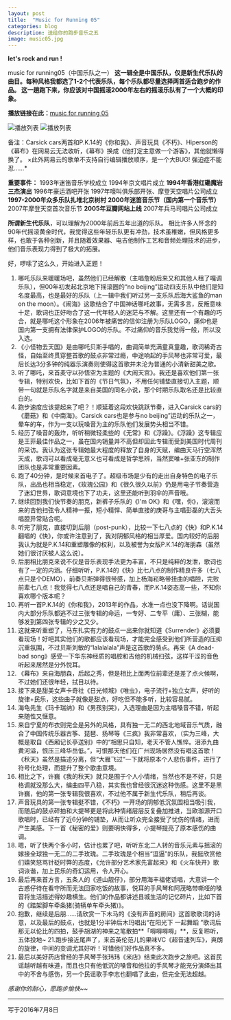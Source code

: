 ```yaml
---
layout: post
title:  "Music for Running 05"
categories: blog
description: 送给你的跑步音乐之五
image: music05.jpg
---
```


**let's rock and run !**
 

music for running05（中国乐队之一）
**这一辑全是中国乐队，仅是新生代乐队的曲目。每种风格我都选了1-2个代表乐队，每个乐队都尽量选择两首适合跑步的作品。
这一趟跑下来，你应该对中国摇滚2000年左右的摇滚乐队有了一个大概的印象。**

**播放链接在此：**[music for running 05](http://music.163.com/#/playlist?id=421507307)

![播放列表](http://7xtcjb.com2.z0.glb.clouddn.com/image/jpg/music%20for%20running%200501.jpg)
![播放列表](http://7xtcjb.com2.z0.glb.clouddn.com/image/jpg/music%20for%20running%200502.jpg)

备注：Carsick cars两首和P.K.14的《你和我》、声音玩具《不朽》、Hiperson的《幕布》在网易云无法收听，《幕布》换成《他打定主意做一个游客》，其他就懒得换了。
×此外网易云的歌单不支持自行编辑播放顺序，是一个大BUG! 强迫症不能忍……*

**重要事件：**
1993年迷笛音乐学校成立
1994年京文唱片成立
**1994年香港红磡魔岩三杰演出**
1996年豪运酒吧开张
1997年嚎叫俱乐部开张、摩登天空唱片公司成立
**1997-2000年众多乐队扎堆北京树村**
**2000年迷笛音乐节（国内第一个音乐节）**
2007年摩登天空首次音乐节
**2005年豆瓣网站上线**
2007年兵马司唱片公司成立

**所谓新生代乐队**，可以理解为2000年前后五年出道的乐队。
相比许多人怀念的90年代摇滚黄金时代，我觉得这些年轻乐队更有冲劲，技术虽稚嫩，但风格更多样，也敢于各种创新，并且随着效果器、电吉他制作工艺和音频处理技术的进步，他们音乐表现力得到了极大的拓展。

好，啰嗦了这么久，开始进入正题！

1. 哪吒乐队来暖暖场吧，虽然他们已经解散（主唱詹盼后来又和其他人租了嘎调乐队），但00年初发起北京地下摇滚圈的“no beijing”运动四支乐队中他们是知名度最高，也是最好的乐队（上一辑中我们听过另一支乐队后海大鲨鱼的man on the moon）。《闹海》这歌结合了中国神话哪吒故事，无需多言，反叛意味十足，歌词也正好吻合了这一代年轻人的迷茫与不解。这里还有一个有趣的巧合，就是哪吒这个形象在2006年被痛苦的信仰注册为乐队LOGO，痛仰也是国内第一支拥有法律保护LOGO的乐队。不过痛仰的音乐我觉得一般，所以没入选。
2. 《小怪物去天国》是由哪吒贝斯手唱的，曲调简单充满童真童趣，歌词稀奇古怪，自始至终贯穿整首歌的鼓点非常过瘾，中途响起的手风琴也非常可爱，最后长达3分多钟的纯器乐演奏则使得这首歌并未沦为普通的小清新甜美之歌。
3. 听了哪吒，来首麦守以孙悟空为主题的《大闹天宫》。我还是喜欢他们第一张专辑，特别欢快，比如下首的《节日气氛》，不用任何铺垫直接切入主题，顺带一句就是乐队名字就是来自美国的同名小说，那个时期乐队取名还是比较直白的。
4. 跑步速度应该提起来了吧？！顺延着这段欢快跳跃节奏，进入Carsick cars的《蘑菇》和《中南海》。Carsick cars也是参与no beijing”运动的乐队之一，晕车的车，作为一支以玩噪音为主的乐队他们发展势头相当不错。
5. 经历了噪音的轰炸，听听稍微轻柔些的《无常》和《浮躁》。《浮躁》这专辑应是王菲最佳作品之一，虽在国内销量并不高但却因此专辑而受到美国时代周刊的采访。我认为这张专辑她最大程度的释放了自身的天赋，编曲天马行空浑然天成，歌词可以看成毫无意义也可看成是哲学思辨，当然窦唯+张亚东的制作团队也是非常重要因素。
6. 跑了40分钟，是时候来首电子了。超级市场是少有的走出自身特色的电子乐队，出品也相当稳定，《玫瑰公园》和《很久很久以前》仍是用电子节奏营造了迷幻世界，歌词意境也下了功夫，这里还能听到羽伞的声音哦。
7. 继续回到我们快节奏的朋克，新裤子乐队的《I'm OK》和《嘿，你》，滚滚而来的吉他扫弦令人精神一振，短小精悍、简单直接的庚哥与主唱彭磊的大舌头唱腔异常贴合呢。
8. 听完了朋克，直接切到后朋（post-punk），比较一下七八点的《快》和P.K.14翻唱的《快》，你或许注意到了，我对阴郁风格的相当厚爱。国内较好的后朋我认为就是P.K.14和重塑雕像的权利，以及被誉为女版P.K.14的海朋森（虽然她们很讨厌被人这么说）。
9. 后朋相比朋克来说不仅是音乐表现手法更为丰富，不只是纯粹的发泄，歌词也有了一定的内涵。仔细听听，P.K.14的《快》比七八点的制作精良许多（七八点只是个DEMO），前奏贝斯弹得很带感，加上杨海崧略带扭曲的唱腔，完败前辈七八点！我觉得七八点还是唱自己的青春，而P.K.14姿态高一些，不知你喜欢哪个版本呢？
10. 再听一首P.K.14的《你和我》，2013年的作品，水准一点也没下降啊。话说国内大部分乐队都逃不过三张专辑的命运，一专好、二专平（庸）、三张糊，能够发到第四张专辑的少之又少。
11. 这就来听重塑了，马东扎实有力的鼓点一出来你就知道《Surrender》必须要看现场！好吧其实他们的歌都应该看现场，才能完全感受到他们所营造的压抑沉重氛围，不过贝斯刘敏的“lalalalala”声是这首歌的萌点。再来《A dead-bad song》感受一下华东神经质的唱腔和吉他的机械扫弦，这样干涩的音色听起来居然是分外悦耳。
12. 《幕布》来自海朋森，后起之秀，但是相比上面两位前辈还是差了点火候啊，不过她们还很年轻，拭目以待。
13. 接下来是甜美女声卡奇社《日光倾城》《唯虫》，电子流行+独立女声，好听的旋律+民乐，这些曲子就像是甜点，好吃但不能多听，比较容易腻。
14. 海龟先生《玛卡瑞纳》和《男孩别哭》，入选理由是因为主唱嗓音不错，听起来随性又惬意。
15. 来自宁夏的布衣则完全是另外的风格，具有独一无二的西北地域音乐气质，融合了中国传统乐器古筝、琵琶、扬琴等《三疯》我非常喜欢，（实为三峰，大概是取自《西厢记长亭送别》中的“相思只自知，老天不管人憔悴。泪添九曲黄河溢，恨压三峰华岳低。”，可恨那天他们在广州现场居然没有唱这首歌！《秋天》虽然是描述分离，但“大雁飞过”一下就将原本个人悲伤事件，进行了符号化处理，而提升了整个歌曲意境。
16. 相比之下，许巍《我的秋天》就只是囿于个人小情绪，当然也不是不好，只是格调就没那么大，编曲四平八稳，其实我也曾经很沉迷这种伤感。这里不是黑许巍，他的第一张专辑我很喜欢，不过他不属于新生代乐队，稍后再谈。
17. 声音玩具的第一张专辑挺不错，《不朽》一开场的阴郁低沉氛围相当吸引我，而随后的鼓点碎拍和大提琴更是将此种情绪层层反复叠加推进，当欧珈源开口歌唱时，已经有了近6分钟的铺垫，从而让听众完全接受了忧伤的情绪，进而产生美感。下一首《秘密的爱》则要明快得多，小提琴提亮了原本感伤的曲调。
18. 嗯，听了快两个多小时，估计也累了吧，听听东北二人转的音乐元素与摇滚的嫁接全球独一无二的二手玫瑰。二手玫瑰是个相当“逗逼”的乐队，我挺欣赏他们嬉笑怒骂针砭时弊的态度，《允许部分艺术家先富起来》和《火车快开》歌词诙谐，加上民乐的奇幻运用，令人开心。
19. 最后再来首方言，五条人的《道山靓仔》，部分用海丰福佬话唱，大意讲一个古惑仔待在看守所而无法回家吃饭的故事，悦耳的手风琴和阿茂略带嘶哑的嗓音将生活描述得妙趣横生。他们的作品都讲述县城生活的记忆碎片，比如下首的《踏架脚车牵条猪(骑辆单车牵头猪)》。
20. 抱歉，继续是后朋……请欣赏一下木马的《没有声音的房间》这首歌歌词的诗意，以及最后的鼓点，也就是1分半钟后木玛唱出“在阳光下 一起舞蹈 ”歌词后那无以伦比的四拍，鼓手胡湖的神来之笔散拍**「嘚嘚嘚嘚」**，反复聆听，五体投地~
21.跑步接近尾声了，来首英伦范儿的果味VC《超音速列车》，爽朗的旋律，中间的变调尤其好听！可惜他们好作品真不多。
22. 最后以美好药店曾经的手风琴手张玮玮《米店》结束此次跑步之旅吧。这首民谣越听越有味道，而且也只有他低沉的嗓音和他拉的手风琴才能充分演绎出其中的不舍与感伤，另一个民谣歌手李志也翻唱了此曲，但完全无法超越。

*感谢你的耐心，愿跑步愉快~~*

----
写于2016年7月8日

 

